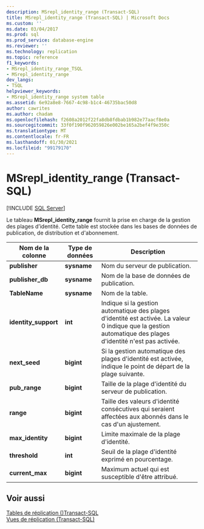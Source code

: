```yaml
---
description: MSrepl_identity_range (Transact-SQL)
title: MSrepl_identity_range (Transact-SQL) | Microsoft Docs
ms.custom: ''
ms.date: 03/04/2017
ms.prod: sql
ms.prod_service: database-engine
ms.reviewer: ''
ms.technology: replication
ms.topic: reference
f1_keywords:
- MSrepl_identity_range_TSQL
- MSrepl_identity_range
dev_langs:
- TSQL
helpviewer_keywords:
- MSrepl_identity_range system table
ms.assetid: 6e92a8e8-7667-4c98-b1c4-46735bac50d8
author: cawrites
ms.author: chadam
ms.openlocfilehash: f2608a2012f22fa8db8fdbab1b982e77aacf8e0a
ms.sourcegitcommit: 33f0f190f962059826e002be165a2bef4f9e350c
ms.translationtype: MT
ms.contentlocale: fr-FR
ms.lasthandoff: 01/30/2021
ms.locfileid: "99179170"
---
```

# <a name="msrepl_identity_range-transact-sql"></a>MSrepl_identity_range (Transact-SQL)
[!INCLUDE [SQL Server](../../includes/applies-to-version/sqlserver.md)]

  Le tableau **MSrepl_identity_range** fournit la prise en charge de la gestion des plages d’identité. Cette table est stockée dans les bases de données de publication, de distribution et d'abonnement.  
  
|Nom de la colonne|Type de données|Description|  
|-----------------|---------------|-----------------|  
|**publisher**|**sysname**|Nom du serveur de publication.|  
|**publisher_db**|**sysname**|Nom de la base de données de publication.|  
|**TableName**|**sysname**|Nom de la table.|  
|**identity_support**|**int**|Indique si la gestion automatique des plages d'identité est activée. La valeur 0 indique que la gestion automatique des plages d'identité n'est pas activée.|  
|**next_seed**|**bigint**|Si la gestion automatique des plages d'identité est activée, indique le point de départ de la plage suivante.|  
|**pub_range**|**bigint**|Taille de la plage d'identité du serveur de publication.|  
|**range**|**bigint**|Taille des valeurs d'identité consécutives qui seraient affectées aux abonnés dans le cas d'un ajustement.|  
|**max_identity**|**bigint**|Limite maximale de la plage d'identité.|  
|**threshold**|**int**|Seuil de la plage d'identité exprimé en pourcentage.|  
|**current_max**|**bigint**|Maximum actuel qui est susceptible d'être attribué.|  
  
## <a name="see-also"></a>Voir aussi  
 [Tables de réplication &#40;&#41;Transact-SQL ](../../relational-databases/system-tables/replication-tables-transact-sql.md)   
 [Vues de réplication &#40;Transact-SQL&#41;](../../relational-databases/system-views/replication-views-transact-sql.md)  
  
  
